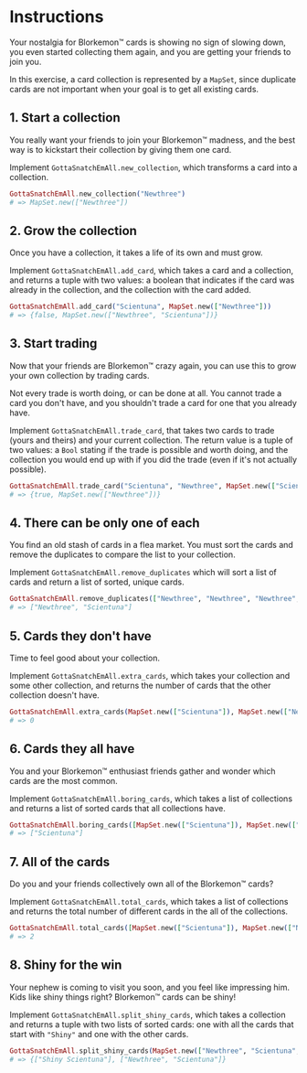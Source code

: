 # Instructions

Your nostalgia for Blorkemon™️ cards is showing no sign of slowing down, you even started collecting them again, and you are getting your friends to join you.

In this exercise, a card collection is represented by a `MapSet`, since duplicate cards are not important when your goal is to get all existing cards.

## 1. Start a collection

You really want your friends to join your Blorkemon™️ madness, and the best way is to kickstart their collection by giving them one card.

Implement `GottaSnatchEmAll.new_collection`, which transforms a card into a collection.

```elixir
GottaSnatchEmAll.new_collection("Newthree")
# => MapSet.new(["Newthree"])
```

## 2. Grow the collection

Once you have a collection, it takes a life of its own and must grow.

Implement `GottaSnatchEmAll.add_card`, which takes a card and a collection, and returns a tuple with two values: a boolean that indicates if the card was already in the collection, and the collection with the card added.

```elixir
GottaSnatchEmAll.add_card("Scientuna", MapSet.new(["Newthree"]))
# => {false, MapSet.new(["Newthree", "Scientuna"])}
```

## 3. Start trading

Now that your friends are Blorkemon™️ crazy again, you can use this to grow your own collection by trading cards.

Not every trade is worth doing, or can be done at all.
You cannot trade a card you don't have, and you shouldn't trade a card for one that you already have.

Implement `GottaSnatchEmAll.trade_card`, that takes two cards to trade (yours and theirs) and your current collection.
The return value is a tuple of two values: a `Bool` stating if the trade is possible and worth doing, and the collection you would end up with if you did the trade (even if it's not actually possible).

```elixir
GottaSnatchEmAll.trade_card("Scientuna", "Newthree", MapSet.new(["Scientuna"]))
# => {true, MapSet.new(["Newthree"])}
```

## 4. There can be only one of each

You find an old stash of cards in a flea market.
You must sort the cards and remove the duplicates to compare the list to your collection.

Implement `GottaSnatchEmAll.remove_duplicates` which will sort a list of cards and return a list of sorted, unique cards.

```elixir
GottaSnatchEmAll.remove_duplicates(["Newthree", "Newthree", "Newthree", "Scientuna"])
# => ["Newthree", "Scientuna"]
```

## 5. Cards they don't have

Time to feel good about your collection.

Implement `GottaSnatchEmAll.extra_cards`, which takes your collection and some other collection, and returns the number of cards that the other collection doesn't have.

```elixir
GottaSnatchEmAll.extra_cards(MapSet.new(["Scientuna"]), MapSet.new(["Newthree", "Scientuna"]))
# => 0
```

## 6. Cards they all have

You and your Blorkemon™️ enthusiast friends gather and wonder which cards are the most common.

Implement `GottaSnatchEmAll.boring_cards`, which takes a list of collections and returns a list of sorted cards that all collections have.

```elixir
GottaSnatchEmAll.boring_cards([MapSet.new(["Scientuna"]), MapSet.new(["Newthree", "Scientuna"])])
# => ["Scientuna"]
```

## 7. All of the cards

Do you and your friends collectively own all of the Blorkemon™️ cards?

Implement `GottaSnatchEmAll.total_cards`, which takes a list of collections and returns the total number of different cards in the all of the collections.

```elixir
GottaSnatchEmAll.total_cards([MapSet.new(["Scientuna"]), MapSet.new(["Newthree", "Scientuna"])])
# => 2
```

## 8. Shiny for the win

Your nephew is coming to visit you soon, and you feel like impressing him.
Kids like shiny things right?
Blorkemon™️ cards can be shiny!

Implement `GottaSnatchEmAll.split_shiny_cards`, which takes a collection and returns a tuple with two lists of sorted cards: one with all the cards that start with `"Shiny"` and one with the other cards.

```elixir
GottaSnatchEmAll.split_shiny_cards(MapSet.new(["Newthree", "Scientuna", "Shiny Scientuna"]))
# => {["Shiny Scientuna"], ["Newthree", "Scientuna"]}
```
